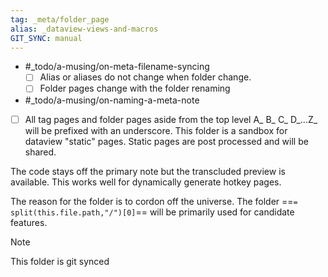 ```yaml
---
tag: _meta/folder_page 
alias: _dataview-views-and-macros
GIT_SYNC: manual
---
```

* #_todo/a-musing/on-meta-filename-syncing
    * [ ] Alias or aliases do not change when folder change.
    * [ ] Folder pages change with the folder renaming 

* #_todo/a-musing/on-naming-a-meta-note
- [ ] All tag pages and folder pages aside from the top level  A_ B_ C_ D_...Z_ will be prefixed with an underscore. 
This folder is a sandbox for dataview "static" pages. Static pages are post processed and will be shared. 

The code stays off the primary note but the transcluded preview is available. This works well for dynamically generate hotkey pages.

The reason for the folder is to cordon off the universe. The folder ==`= split(this.file.path,"/")[0]`== will be primarily used for candidate features. 

> [!note]
> This folder is git synced
> 

